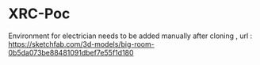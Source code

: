 # XRC-Poc

Environment for electrician needs to be added manually after cloning , url : https://sketchfab.com/3d-models/big-room-0b5da073be88481091dbef7e55f1d180
